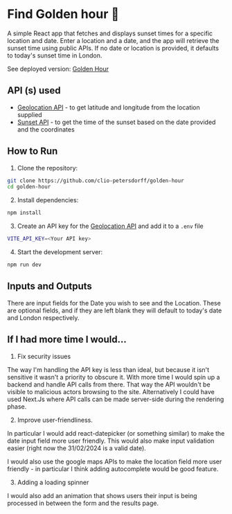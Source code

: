 # Find Golden hour 🌅
A simple React app that fetches and displays sunset times for a specific location and date. Enter a location and a date, and the app will retrieve the sunset time using public APIs. If no date or location is provided, it defaults to today's sunset time in London.

See deployed version: [Golden Hour](https://golden-hour-virid.vercel.app)

## API (s) used
* [Geolocation API](https://geocode.maps.co) - to get latitude and longitude from the location supplied
* [Sunset API](https://sunrise-sunset.org/api) - to get the time of the sunset based on the date provided and the coordinates

## How to Run

1. Clone the repository:
```bash
git clone https://github.com/clio-petersdorff/golden-hour
cd golden-hour
```
2. Install dependencies:
```bash
npm install
```
3. Create an API key for the [Geolocation API](https://geocode.maps.co) and add it to a `.env` file
```bash
VITE_API_KEY=<Your API key>
```
4. Start the development server:
```bash
npm run dev
```

## Inputs and Outputs
There are input fields for the Date you wish to see and the Location. These are optional fields, and if they are left blank they will default to today's date and London respectively.

## If I had more time I would... 

1. Fix security issues

The way I'm handling the API key is less than ideal, but because it isn't sensitive it wasn't a priority to obscure it. With more time I would spin up a backend and handle API calls from there. That way the API wouldn't be visible to malicious actors browsing to the site. Alternatively I could have used Next.Js where API calls can be made server-side during the rendering phase. 

2. Improve user-friendliness.

In particular I would add react-datepicker (or something similar) to make the date input field more user friendly. This would also make input validation easier (right now the 31/02/2024 is a valid date).

I would also use the google maps APIs to make the location field more user friendly - in particular I think adding autocomplete would be good feature.

3. Adding a loading spinner

I would also add an animation that shows users their input is being processed in between the form and the results page.


